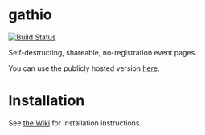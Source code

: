# gathio

[![Build Status](https://travis-ci.com/lowercasename/gathio.svg?branch=master)](https://travis-ci.com/lowercasename/gathio)

Self-destructing, shareable, no-registration event pages.

You can use the publicly hosted version [here](https://gath.io).

# Installation

See [the Wiki](https://github.com/lowercasename/gathio/wiki/install) for installation instructions.
